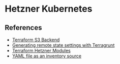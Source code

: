 # Hetzner Kubernetes

## References

- [Terraform S3 Backend](https://developer.hashicorp.com/terraform/language/backend/s3)
- [Generating remote state settings with Terragrunt](https://terragrunt.gruntwork.io/docs/features/state-backend/#generating-remote-state-settings-with-terragrunt)
- [Terraform Hetzner Modules](https://registry.terraform.io/namespaces/terraform-hetzner-modules)
- [YAML file as an inventory source](https://docs.ansible.com/ansible/latest/collections/ansible/builtin/yaml_inventory.html)